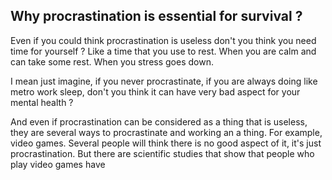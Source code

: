 ## Why procrastination is essential for survival ?

Even if you could think procrastination is useless don't you think you need time for yourself ? Like a time that you use to rest. When you are calm and can take some rest. When you stress goes down.

I mean just imagine, if you never procrastinate, if you are always doing like metro work sleep, don't you think it can have very bad aspect for your mental health ?

And even if procrastination can be considered as a thing that is useless, they are several ways to procrastinate and working an a thing. For example, video games. Several people will think there is no good aspect of it, it's just procrastination. But there are scientific studies that show that people who play video games have  
<!--stackedit_data:
eyJoaXN0b3J5IjpbLTU5MTIxMjAwNl19
-->